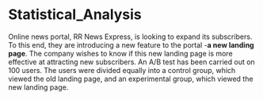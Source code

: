 # Statistical_Analysis

Online news portal, RR News Express, is looking to expand its subscribers. To this end, they are introducing a new feature to the portal -**a new landing page**. The company wishes to know if this new landing page is more effective at attracting new subscribers. An A/B test has been carried out on 100 users. The users were divided equally into a control group, which viewed the old landing page, and an experimental group, which viewed the new landing page.
